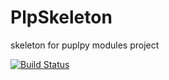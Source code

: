 # PlpSkeleton

skeleton for puplpy modules project

[![Build Status](https://travis-ci.org/dendevs/plprest.svg)](https://travis-ci.org/dendevs/plprest)
